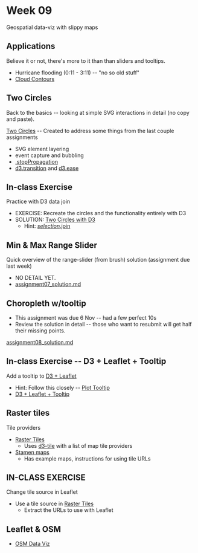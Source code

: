
# Week 09

Geospatial data-viz with slippy maps

## Applications

Believe it or not, there's more to it than than sliders and tooltips.

* Hurricane flooding (0:11 - 3:11) -- "no so old stuff"
* [Cloud Contours](https://observablehq.com/@d3/cloud-contours?collection=@d3/d3-contour)

## Two Circles

Back to the basics -- looking at simple SVG interactions in detail (no copy and paste).

[Two Circles](https://observablehq.com/d/e9929ab1f12864d8) -- Created to address some things from the last couple assignments

* SVG element layering
* event capture and bubbling
* [.stopPropagation](https://developer.mozilla.org/en-US/docs/Web/API/Event/stopPropagation)
* [d3.transition](https://github.com/d3/d3-transition) and [d3.ease](https://github.com/d3/d3-ease)

## In-class Exercise

Practice with D3 data join

* EXERCISE: Recreate the circles and the functionality entirely with D3
* SOLUTION: [Two Circles with D3](./two_circles.md)
  * Hint: [*selection*.join](https://observablehq.com/@d3/selection-join)

## Min & Max Range Slider

Quick overview of the range-slider (from brush) solution (assignment due last week)

* NO DETAIL YET.
* [assignment07_solution.md](./assignment07_solution.md)

## Choropleth w/tooltip

* This assignment was due 6 Nov -- had a few perfect 10s
* Review the solution in detail -- those who want to resubmit will get half their missing points.

[assignment08_solution.md](./assignment08_solution.md)

## In-class Exercise -- D3 + Leaflet + Tooltip

Add a tooltip to [D3 + Leaflet](https://observablehq.com/@pbogden/d3-leaflet)

* Hint: Follow this closely -- [Plot Tooltip](https://observablehq.com/@mkfreeman/plot-tooltip)
* [D3 + Leaflet + Tooltip](https://observablehq.com/d/7111ad3d30aee012)

## Raster tiles

Tile providers

* [Raster Tiles](https://observablehq.com/@d3/raster-tiles?collection=@d3/d3-tile)
  * Uses [d3-tile](https://github.com/d3/d3-tile) with a list of map tile providers
* [Stamen maps](http://maps.stamen.com/#terrain/12/37.7706/-122.3782)
  * Has example maps, instructions for using tile URLs

## IN-CLASS EXERCISE

Change tile source in Leaflet

* Use a tile source in [Raster Tiles](https://observablehq.com/@d3/raster-tiles?collection=@d3/d3-tile)
  * Extract the URLs to use with Leaflet

## Leaflet & OSM

* [OSM Data Viz](https://observablehq.com/@pbogden/osm-data-viz)
